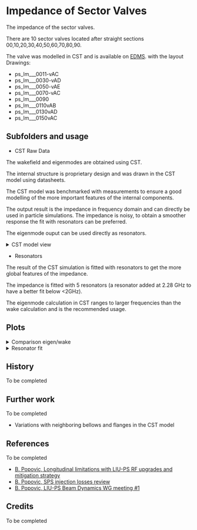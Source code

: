 # Impedance of Sector Valves

The impedance of the sector valves.

There are 10 sector valves located after straight sections 00,10,20,30,40,50,60,70,80,90.

The valve was modelled in CST and is available on
[EDMS](https://edms.cern.ch/ui/#!master/navigator/document?P:100327819:100512607:subDocs).
with the layout Drawings:

- ps_lm___0011-vAC
- ps_lm___0030-vAD
- ps_lm___0050-vAE
- ps_lm___0070-vAC
- ps_lm___0090
- ps_lm___0110vAB
- ps_lm___0130vAD
- ps_lm___0150vAC

## Subfolders and usage

- CST Raw Data

The wakefield and eigenmodes are obtained using CST.

The internal structure is proprietary design and was drawn in the CST model using datasheets.

The CST model was benchmarked with measurements to ensure a good modelling of the more
important features of the internal components.

The output result is the impedance in frequency domain and
can directly be used in particle simulations. The impedance
is noisy, to obtain a smoother response the fit with resonators
can be preferred.

The eigenmode ouput can be used directly as resonators.

<details>
  <summary>CST model view</summary>
  <img src="cst_raw_data/cst_model_images/SectorValve_CST_Model_View1.png">
  <img src="cst_raw_data/cst_model_images/SectorValve_CST_Model_View2.png">
</details>

- Resonators

The result of the CST simulation is fitted with resonators to get
the more global features of the impedance.

The impedance is fitted with 5 resonators (a resonator added at 2.28 GHz to have a better fit below <2GHz).

The eigenmode calculation in CST ranges to larger frequencies than the wake calculation and is the recommended usage.

## Plots

<details>
  <summary>Comparison eigen/wake</summary>
  <img src="cst_raw_data/plot_comparison/cst_comparison.png">
</details>

<details>
  <summary>Resonator fit</summary>
  <img src="Resonators/fitted_impedance_wake.png">
</details>

## History

To be completed

## Further work

To be completed

- Variations with neighboring bellows and flanges in the CST model

## References

To be completed

- [B. Popovic, Longitudinal limitations with LIU-PS RF upgrades and mitigation strategy](https://indico.cern.ch/event/750790/contributions/3108016/attachments/1719965/2776247/RG_PS_Impedance_Model_Meeting.pdf)
- [B. Popovic, SPS injection losses review](https://indico.cern.ch/event/672967/contributions/2753563/attachments/1567554/2471183/PS_Impedance_Status_Injection_Losses_Meeting_301117.pdf)
- [B. Popovic, LIU-PS Beam Dynamics WG meeting #1](https://indico.cern.ch/event/662292/contributions/2704441/attachments/1516648/2367108/BP_PS_Impedance_Model_Update_310817_Final.pdf)

## Credits

To be completed

